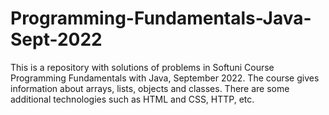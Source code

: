 # Programming-Fundamentals-Java-Sept-2022
This is a repository with solutions of problems in Softuni Course Programming Fundamentals with Java, September 2022.
The course gives information about arrays, lists, objects and classes. There are some additional technologies such as HTML and CSS, HTTP, etc.